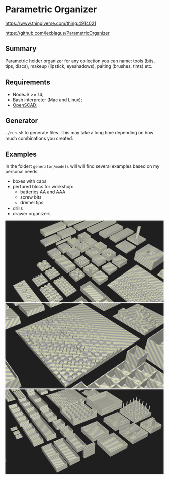 # Parametric Organizer

https://www.thingiverse.com/thing:4914021

https://github.com/lexblagus/ParametricOrganizer

## Summary

Parametric holder organizer for any collection you can name: tools (bits, tips, discs), makeup (lipstick, eyeshadows), paiting (brushes, tints) etc.

## Requirements

- NodeJS >= 14;
- Bash interpreter (Mac and Linux);
- [OpenSCAD](https://openscad.org/);

## Generator

`./run.sh` to generate files. This may take a long time depending on how much combinations you created.

## Examples

In the foldert `generator/models` will will find several examples based on my personal needs.

- boxes with caps
- perfured blocs for workshop:
  - batteries AA and AAA
  - screw bits
  - dremel tips
- drills
- drawer organizers

<img src="./images/ScreenShot3.png" />
<img src="./images/ScreenShot2.png" />
<img src="./images/ScreenShot1.png" />
